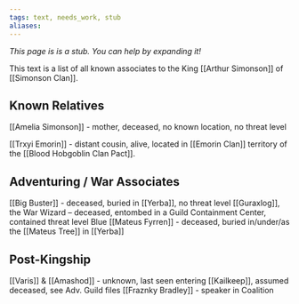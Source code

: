 ```yaml
---
tags: text, needs_work, stub
aliases:
---
```


*This page is is a stub. You can help by expanding it!*

This text is a list of all known associates to the King [[Arthur Simonson]] of [[Simonson Clan]].

## Known Relatives
[[Amelia Simonson]] - mother, deceased, no known location, no threat level

[[Trxyi Emorin]] - distant cousin, alive, located in [[Emorin Clan]] territory of the [[Blood Hobgoblin Clan Pact]].

## Adventuring / War Associates
[[Big Buster]] - deceased, buried in [[Yerba]], no threat level
[[Guraxlog]], the War Wizard – deceased, entombed in a Guild Containment Center, contained threat level Blue
[[Mateus Fyrren]] - deceased, buried in/under/as the [[Mateus Tree]] in [[Yerba]]


## Post-Kingship 
[[Varis]] & [[Amashod]] - unknown, last seen entering [[Kailkeep]], assumed deceased, see Adv. Guild files
[[Fraznky Bradley]] - speaker in Coalition